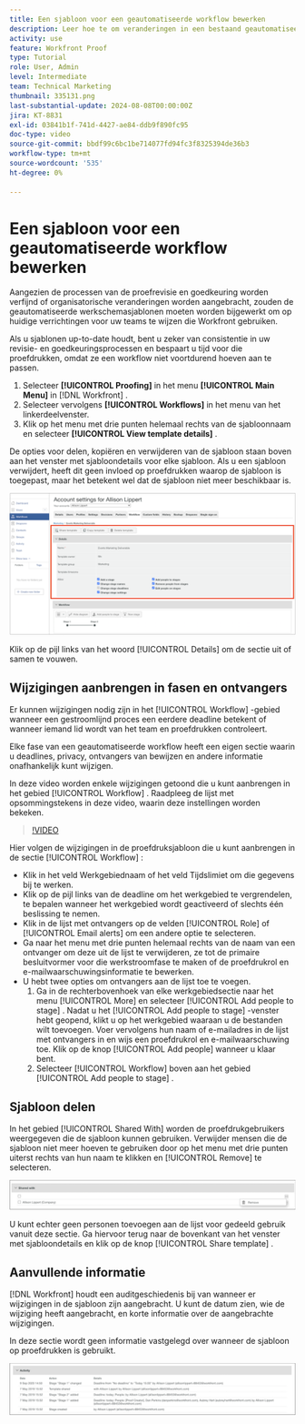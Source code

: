 ```yaml
---
title: Een sjabloon voor een geautomatiseerde workflow bewerken
description: Leer hoe te om veranderingen in een bestaand geautomatiseerd het proefdrukken werkschemamalplaatje in  [!DNL &#x200B; Workfront] aan te brengen.
activity: use
feature: Workfront Proof
type: Tutorial
role: User, Admin
level: Intermediate
team: Technical Marketing
thumbnail: 335131.png
last-substantial-update: 2024-08-08T00:00:00Z
jira: KT-8831
exl-id: 03841b1f-741d-4427-ae84-ddb9f890fc95
doc-type: video
source-git-commit: bbdf99c6bc1be714077fd94fc3f8325394de36b3
workflow-type: tm+mt
source-wordcount: '535'
ht-degree: 0%

---
```


# Een sjabloon voor een geautomatiseerde workflow bewerken

Aangezien de processen van de proefrevisie en goedkeuring worden verfijnd of organisatorische veranderingen worden aangebracht, zouden de geautomatiseerde werkschemasjablonen moeten worden bijgewerkt om op huidige verrichtingen voor uw teams te wijzen die Workfront gebruiken.

Als u sjablonen up-to-date houdt, bent u zeker van consistentie in uw revisie- en goedkeuringsprocessen en bespaart u tijd voor die proefdrukken, omdat ze een workflow niet voortdurend hoeven aan te passen.

1. Selecteer **[!UICONTROL Proofing]** in het menu **[!UICONTROL Main Menu]** in [!DNL Workfront] .
1. Selecteer vervolgens **[!UICONTROL Workflows]** in het menu van het linkerdeelvenster.
1. Klik op het menu met drie punten helemaal rechts van de sjabloonnaam en selecteer **[!UICONTROL View template details]** .

De opties voor delen, kopiëren en verwijderen van de sjabloon staan boven aan het venster met sjabloondetails voor elke sjabloon. Als u een sjabloon verwijdert, heeft dit geen invloed op proefdrukken waarop de sjabloon is toegepast, maar het betekent wel dat de sjabloon niet meer beschikbaar is.

![&#x200B; venster van de Details van het Malplaatje &#x200B;](assets/proof-system-setup-edit-templates-details-area.png)


Klik op de pijl links van het woord [!UICONTROL Details] om de sectie uit of samen te vouwen.

## Wijzigingen aanbrengen in fasen en ontvangers

Er kunnen wijzigingen nodig zijn in het [!UICONTROL Workflow] -gebied wanneer een gestroomlijnd proces een eerdere deadline betekent of wanneer iemand lid wordt van het team en proefdrukken controleert.

Elke fase van een geautomatiseerde workflow heeft een eigen sectie waarin u deadlines, privacy, ontvangers van bewijzen en andere informatie onafhankelijk kunt wijzigen.

In deze video worden enkele wijzigingen getoond die u kunt aanbrengen in het gebied [!UICONTROL Workflow] . Raadpleeg de lijst met opsommingstekens in deze video, waarin deze instellingen worden bekeken.

>[!VIDEO](https://video.tv.adobe.com/v/3432619/?quality=12&learn=on&enablevpops=1&captions=dut)

Hier volgen de wijzigingen in de proefdruksjabloon die u kunt aanbrengen in de sectie [!UICONTROL Workflow] :

* Klik in het veld Werkgebiednaam of het veld Tijdslimiet om die gegevens bij te werken.
* Klik op de pijl links van de deadline om het werkgebied te vergrendelen, te bepalen wanneer het werkgebied wordt geactiveerd of slechts één beslissing te nemen.
* Klik in de lijst met ontvangers op de velden [!UICONTROL Role] of [!UICONTROL Email alerts] om een andere optie te selecteren.
* Ga naar het menu met drie punten helemaal rechts van de naam van een ontvanger om deze uit de lijst te verwijderen, ze tot de primaire besluitvormer voor die werkstroomfase te maken of de proefdrukrol en e-mailwaarschuwingsinformatie te bewerken.
* U hebt twee opties om ontvangers aan de lijst toe te voegen.
   1. Ga in de rechterbovenhoek van elke werkgebiedsectie naar het menu [!UICONTROL More] en selecteer [!UICONTROL Add people to stage] . Nadat u het [!UICONTROL Add people to stage] -venster hebt geopend, klikt u op het werkgebied waaraan u de bestanden wilt toevoegen. Voer vervolgens hun naam of e-mailadres in de lijst met ontvangers in en wijs een proefdrukrol en e-mailwaarschuwing toe. Klik op de knop [!UICONTROL Add people] wanneer u klaar bent.
   1. Selecteer [!UICONTROL Workflow] boven aan het gebied [!UICONTROL Add people to stage] .

## Sjabloon delen

In het gebied [!UICONTROL Shared With] worden de proefdrukgebruikers weergegeven die de sjabloon kunnen gebruiken. Verwijder mensen die de sjabloon niet meer hoeven te gebruiken door op het menu met drie punten uiterst rechts van hun naam te klikken en [!UICONTROL Remove] te selecteren.

![[!UICONTROL Shared With] list &#x200B;](assets/proof-system-setups-edit-template-shared-with.png)

U kunt echter geen personen toevoegen aan de lijst voor gedeeld gebruik vanuit deze sectie. Ga hiervoor terug naar de bovenkant van het venster met sjabloondetails en klik op de knop [!UICONTROL Share template] .

## Aanvullende informatie

[!DNL Workfront] houdt een auditgeschiedenis bij van wanneer er wijzigingen in de sjabloon zijn aangebracht. U kunt de datum zien, wie de wijziging heeft aangebracht, en korte informatie over de aangebrachte wijzigingen.

In deze sectie wordt geen informatie vastgelegd over wanneer de sjabloon op proefdrukken is gebruikt.

![&#x200B; de activiteitenlijst van het Bewijs &#x200B;](assets/proof-system-setups-edit-template-activity.png)

